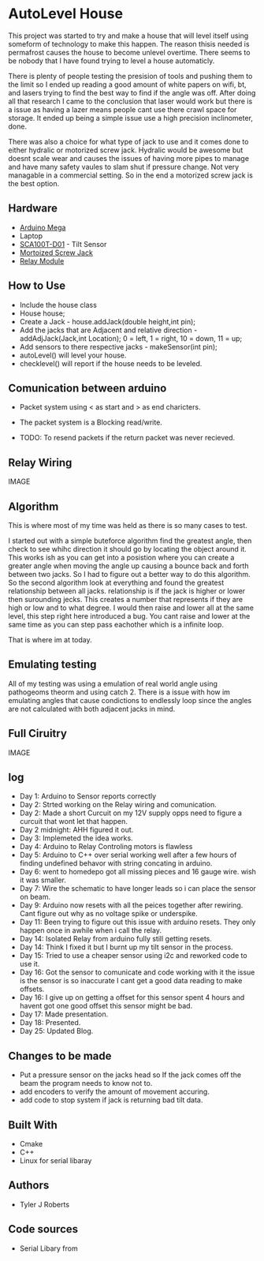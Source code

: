 # AutoLevel House

This project was started to try and make a house that will level itself using someform of technology to make this happen. The reason thisis needed is permafrost causes the house to become unlevel overtime. There seems to be nobody that I have found trying to level a house automaticly.

There is plenty of people testing the presision of tools and pushing them to the limit so I ended up reading a good amount of white papers on wifi, bt, and lasers trying to find the best way to find if the angle was off. After doing all that research I came to the conclusion that laser would work but there is a issue as having a lazer means people cant use there crawl space for storage. It ended up being a simple issue use a high precision inclinometer, done. 

There was also a choice for what type of jack to use and it comes done to either hydralic or motorized screw jack. Hydralic would be awesome but doesnt scale wear and causes the issues of having more pipes to manage and have many safety vaules to slam shut if pressure change. Not very managable in a commercial setting. So in the end a motorized screw jack is the best option.

## Hardware
* [Arduino Mega](https://store.arduino.cc/arduino-mega-2560-rev3)
* Laptop
* [SCA100T-D01](https://www.murata.com/en-us/products/sensor/guide/sensorguide3/sensorguide/sca100t-d01) - Tilt Sensor
* [Mortoized Screw Jack](https://www.alibaba.com/showroom/motorized-screw-jack.html)
* [Relay Module](https://www.amazon.com/gp/product/B00PU1EUMI/ref=crt_ewc_title_huc_2?ie=UTF8&psc=1&smid=A10DEFS1051Y1M)

## How to Use

* Include the house class
* House house; 
* Create a Jack - house.addJack(double height,int pin);
* Add the jacks that are Adjacent and relative direction - addAdjJack(Jack,int Location); 0 = left, 1 = right, 10 = down, 11 = up;
* Add sensors to there respective jacks - makeSensor(int pin);
* autoLevel() will level your house.
* checklevel() will report if the house needs to be leveled.

## Comunication between arduino
* Packet system using < as start and > as end charicters.
* The packet system is a Blocking read/write.

* TODO: To resend packets if the return packet was never recieved.
## Relay Wiring

IMAGE

## Algorithm

This is where most of my time was held as there is so many cases to test.

I started out with a simple buteforce algorithm find the greatest angle, then check to see whihc direction it should go by locating the object around it.
This works ish as you can get into a posistion where you can create a greater angle when moving the angle up causing a bounce back and forth between two jacks.
So I had to figure out a better way to do this algorithm.
So the second algorithm look at everything and found the greatest relationship between all jacks.
relationship is if the jack is higher or lower then surounding jecks. This creates a number that represents if they are high or low and to what degree.
I would then raise and lower all at the same level, this step right here introduced a bug.
You cant raise and lower at the same time as you can step pass eachother which is a infinite loop.

That is where im at today.

## Emulating testing

All of my testing was using a emulation of real world angle using pathogeoms theorm and using catch 2.
There is a issue with how im emulating angles that cause condictions to endlessly loop since the angles are not calculated with both adjacent jacks in mind.

## Full Ciruitry

IMAGE

## log

* Day 1: Arduino to Sensor reports correctly
* Day 2: Strted working on the Relay wiring and comunication.
* Day 2: Made a short Curcuit on my 12V supply opps need to figure a curcuit that wont let that happen.
* Day 2 midnight: AHH figured it out.
* Day 3: Implemeted the idea works.
* Day 4: Arduino to Relay Controling motors is flawless
* Day 5: Arduino to C++ over serial working well after a few hours of finding undefined behavor with string concating in arduino.
* Day 6: went to homedepo got all missing pieces and 16 gauge wire. wish it was smaller.
* Day 7: Wire the schematic to have longer leads so i can place the sensor on beam.
* Day 9: Arduino now resets with all the peices together after rewiring. Cant figure out why as no voltage spike or underspike.
* Day 11: Been trying to figure out this issue with arduino resets. They only happen once in awhile when i call the relay.
* Day 14: Isolated Relay from arduino fully still getting resets.
* Day 14: Think I fixed it but I burnt up my tilt sensor in the process.
* Day 15: Tried to use a cheaper sensor using i2c and reworked code to use it.
* Day 16: Got the sensor to comunicate and code working with it the issue is the sensor is so inaccurate I cant get a good data reading to make offsets.
* Day 16: I give up on getting a offset for this sensor spent 4 hours and havent got one good offset this sensor might be bad.
* Day 17: Made presentation.
* Day 18: Presented.
* Day 25: Updated Blog.


## Changes to be made

* Put a pressure sensor on the jacks head so If the jack comes off the beam the program needs to know not to.
* add encoders to verify the amount of movement accuring.
* add code to stop system if jack is returning bad tilt data.

## Built With

* Cmake
* C++
* Linux for serial libaray

## Authors

* Tyler J Roberts

## Code sources
* Serial Libary from 


